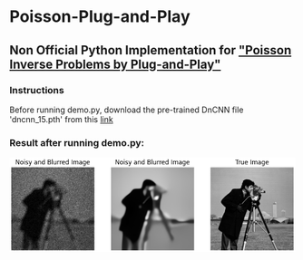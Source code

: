 # Poisson-Plug-and-Play
## Non Official Python Implementation for ["Poisson Inverse Problems by Plug-and-Play"](https://arxiv.org/abs/1511.02500)
### Instructions
Before running demo.py, download the pre-trained DnCNN file 'dncnn_15.pth' from this [link](https://github.com/cszn/KAIR/releases/tag/v1.0)

### Result after running demo.py:
<img src="results/demo.png" alt="demo_synthetic" width="600"/>
